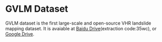 
# GVLM Dataset

GVLM dataset is the first large-scale and open-source VHR landslide mapping dataset.
It is avaiable at  [Baidu Drive](https://pan.baidu.com/s/1obnekFDbRbW0vFPXIXzOuA)(extraction code:35wc), or [Google Drive](https://drive.google.com/file/d/1Plebf2UkMMn7SwguWgZQLvdcnxQTCyV_/view?usp=sharing).

